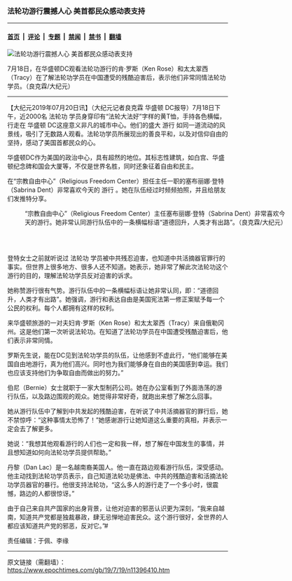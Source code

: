 ### 法轮功游行震撼人心 美首都民众感动表支持

---

#### [首页](../../../..?n11396410) &nbsp;|&nbsp; [评论](../../../../../epoch-comment?n11396410) &nbsp;|&nbsp; [专题](../../../../../epoch-special?n11396410) &nbsp;|&nbsp; [禁闻](../../../../../epoch-news?n11396410) &nbsp;|&nbsp; [禁书](../../../../../books?n11396410) &nbsp;|&nbsp; [翻墙](https://github.com/gfw-breaker/nogfw/blob/master/README.md?n11396410)


<div><img alt="法轮功游行震撼人心 美首都民众感动表支持" class="attachment-djy_600_400 size-djy_600_400 wp-post-image" src="https://i.epochtimes.com/assets/uploads/2019/07/IMG_0795-new-600x400.jpg"/>
<div class="caption">
 <p>
  7月18日，在华盛顿DC观看法轮功游行的肯·罗斯（Ken Rose）和太太翠西（Tracy）在了解法轮功学员在中国遭受的残酷迫害后，表示他们非常同情法轮功学员。（良克霖/大纪元）
 </p>
</div></div><hr/><div class="post_content" id="artbody" itemprop="articleBody">
 <!-- article content begin -->
 <p>
  【大纪元2019年07月20日讯】（大纪元记者良克霖
  <ok href="https://www.epochtimes.com/gb/tag/%E5%8D%8E%E7%9B%9B%E9%A1%BF.html">
   华盛顿
  </ok>
  DC报导）7月18日下午，近2000名
  <ok href="https://www.epochtimes.com/gb/tag/%E6%B3%95%E8%BD%AE%E5%8A%9F.html">
   法轮功
  </ok>
  学员身穿印有“法轮大法好”字样的黄T恤，手持各色横幅，行走在
  <ok href="https://www.epochtimes.com/gb/tag/%E5%8D%8E%E7%9B%9B%E9%A1%BF.html">
   华盛顿
  </ok>
  DC这座意义非凡的城市中心。他们的盛大
  <ok href="https://www.epochtimes.com/gb/tag/%E6%B8%B8%E8%A1%8C.html">
   游行
  </ok>
  如同一道流动的风景线，吸引了无数路人观看。法轮功学员所展现出的善良平和，以及对信仰自由的坚持，感动了美国首都民众的心。
 </p>
 <p>
  华盛顿DC作为美国的政治中心，具有超然的地位。其标志性建筑，如白宫、华盛顿纪念碑和国会大厦等，不仅是世界名胜，同时还象征着自由和民主。
 </p>
 <p>
  在“宗教自由中心”（Religious Freedom Center）担任主任一职的塞布丽娜·登特（Sabrina Dent）非常喜欢今天的
  <ok href="https://www.epochtimes.com/gb/tag/%E6%B8%B8%E8%A1%8C.html">
   游行
  </ok>
  。她在队伍经过时频频拍照，并且给朋友们发推特分享。
 </p>
 <figure aria-describedby="caption-attachment-11396491" class="wp-caption aligncenter" id="attachment_11396491" style="width: 600px">
  <ok href="https://i.epochtimes.com/assets/uploads/2019/07/IMG_0798-new.jpg" target="_blank">
   <img alt="" class="size-large wp-image-11396491" src="https://i.epochtimes.com/assets/uploads/2019/07/IMG_0798-new-600x450.jpg"/>
  </ok>
  <br/><figcaption class="wp-caption-text" id="caption-attachment-11396491">
   “宗教自由中心”（Religious Freedom Center）主任塞布丽娜·登特（Sabrina Dent）非常喜欢今天的游行。她非常认同游行队伍中的一条横幅标语“道德回升，人类才有出路”。（良克霖/大纪元）
  </figcaption><br/>
 </figure><br/>
 <p>
  登特女士之前就听说过
  <ok href="https://www.epochtimes.com/gb/tag/%E6%B3%95%E8%BD%AE%E5%8A%9F.html">
   法轮功
  </ok>
  学员被中共残忍迫害，也知道中共活摘器官罪行的事实。但世界上很多地方、很多人还不知道。她表示，她非常了解此次法轮功这个游行的目的，理解法轮功学员反对迫害的诉求。
 </p>
 <p>
  她称赞游行很有气势。游行队伍中的一条横幅标语让她非常认同，即：“道德回升，人类才有出路”。她强调，游行和表达自由是美国宪法第一修正案赋予每一个公民的权利。每个人都拥有这样的权利。
 </p>
 <p>
  来华盛顿旅游的一对夫妇肯·罗斯（Ken Rose）和太太翠西（Tracy）来自俄勒冈州。这是他们第一次听说法轮功。在知道了法轮功学员在中国遭受残酷迫害后，他们表示非常同情。
 </p>
 <p>
  罗斯先生说，能在DC见到法轮功学员的队伍，让他感到不虚此行，“他们能够在美国自由地游行，真为他们高兴。同时也为我们能够身在自由的美国感到幸运。我们也应该支持他们为争取自由而做出的努力。”
 </p>
 <p>
  伯尼（Bernie）女士就职于一家大型制药公司。她在办公室看到了外面浩荡的游行队伍，以及路边围观的观众。她觉得非常好奇，就跑出来想了解怎么回事。
 </p>
 <p>
  她从游行队伍中了解到中共发起的残酷迫害，在听说了中共活摘器官的罪行后，她不禁惊呼：“这种事情太恐怖了！”她感谢游行让她知道这么重要的真相，并表示一定会去了解更多。
 </p>
 <p>
  她说：“我想其他观看游行的人们也一定和我一样，想了解在中国发生的事情，并且想知道如何向法轮功学员提供帮助。”
 </p>
 <p>
  丹黎（Dan Lac）是一名越南裔美国人。他一直在路边观看游行队伍，深受感动。他主动找到法轮功学员表示，自己知道法轮功是佛法、中共的残酷迫害和活摘法轮功学员器官的暴行。他很支持法轮功，“这么多人的游行走了一个多小时，很震憾，路边的人都很惊讶。”
 </p>
 <p>
  由于自己来自共产国家的出身背景，让他对迫害的邪恶认识更为深刻，“我来自越南，知道共产党都是独裁暴政，肆无忌惮地迫害民众。这个游行很好，全世界的人都应该知道共产党的邪恶，反对它。”#
 </p>
 <p>
  责任编辑：于佩、李缘
 </p>
 <!-- article content end -->
 <div id="below_article_ad">
 </div>
</div>


---

原文链接（需翻墙）：https://www.epochtimes.com/gb/19/7/19/n11396410.htm